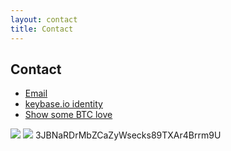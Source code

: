 ```yaml
---
layout: contact
title: Contact
---
```


<!-- include relevant js -->
<script src="https://ajax.googleapis.com/ajax/libs/jquery/1.11.3/jquery.min.js"></script>
<script src="{{ site.baseurl }}js/btc.js"></script>
<!--      -->

## Contact

   * [Email](mailto:me@ashishchaudhary.in)
   * [keybase.io identity](https://keybase.io/ashishchaudhary)
   * <span id = "toggle-hide">[Show some BTC love](#)</span>

<div id = "btcaddress">
	<img src = "{{ site.baseurl }}images/site/chart.png" >
	<img id = "bitcoin" src = "{{ site.baseurl }}images/site/bitcoin-128-000000.png" >
	3JBNaRDrMbZCaZyWsecks89TXAr4Brrm9U
</div>